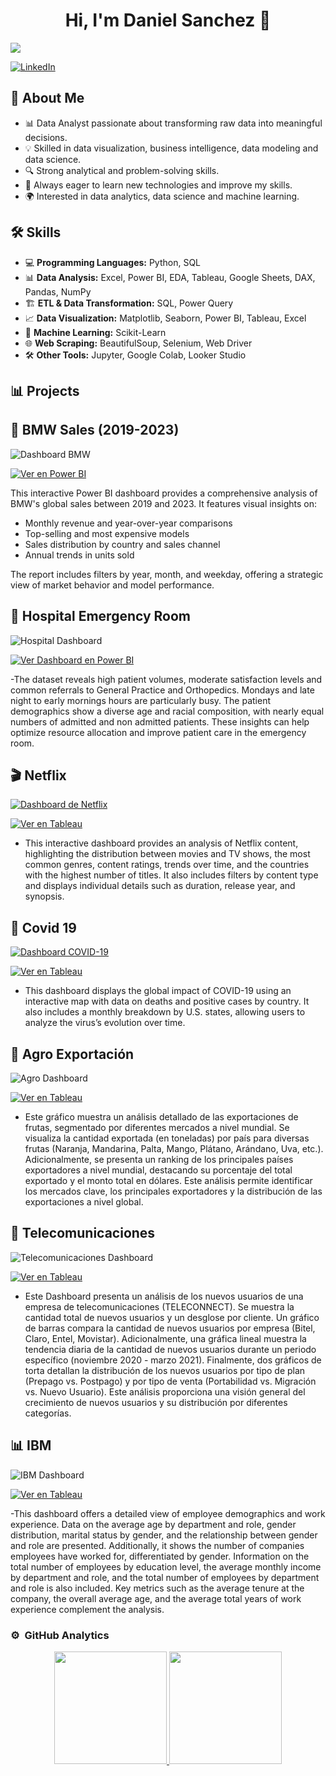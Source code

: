 <div align="center">
<h1 align="center">Hi, I'm Daniel Sanchez</a> 👋</h1>
</div>
<img src="https://github.com/DaniAnalyst/DaniAnalyst/blob/main/Banner.GitHub.png">

[![LinkedIn](https://img.shields.io/badge/LinkedIn-Profile-blue?style=flat&logo=linkedin)](https://www.linkedin.com/in/daniel-sanchez-41220180/)


## 🚀 About Me  
- 📊 Data Analyst passionate about transforming raw data into meaningful decisions.  
- 💡 Skilled in data visualization, business intelligence, data modeling and data science. 
- 🔍 Strong analytical and problem-solving skills.  
- 🚀 Always eager to learn new technologies and improve my skills.  
- 🌍 Interested in data analytics, data science and machine learning.


## 🛠️ Skills  
- 💻 **Programming Languages:** Python, SQL
- 📊 **Data Analysis:** Excel, Power BI, EDA, Tableau, Google Sheets, DAX, Pandas, NumPy
- 🏗️ **ETL & Data Transformation:** SQL, Power Query
- 📈 **Data Visualization:** Matplotlib, Seaborn, Power BI, Tableau, Excel  
- 🔎 **Machine Learning:** Scikit-Learn
- 🌐 **Web Scraping:** BeautifulSoup, Selenium, Web Driver
- 🛠️ **Other Tools:** Jupyter, Google Colab, Looker Studio  



## 📊 Projects

## 🚗 BMW Sales (2019-2023)

![Dashboard BMW](https://github.com/DaniAnalyst/DaniAnalyst/blob/main/BMW%20Sales.png?raw=true)

[![Ver en Power BI](https://img.shields.io/badge/Ver%20Dashboard-en%20Power%20BI-yellow?style=for-the-badge&logo=powerbi)](https://app.powerbi.com/view?r=eyJrIjoiM2NjMTU4MDItNTg2Mi00N2Y3LWIwMGYtMGQ5ZmE2YTIyNGY0IiwidCI6IjAyOTI0NTZhLTRhMDQtNGUwMy1iOWQxLWE2OTllMjg5ODQ4MyIsImMiOjR9)


This interactive Power BI dashboard provides a comprehensive analysis of BMW's global sales between 2019 and 2023. It features visual insights on:

- Monthly revenue and year-over-year comparisons  
- Top-selling and most expensive models  
- Sales distribution by country and sales channel  
- Annual trends in units sold  

The report includes filters by year, month, and weekday, offering a strategic view of market behavior and model performance.


## 🏥 Hospital Emergency Room

![Hospital Dashboard](HospitalDashboard.png)

[![Ver Dashboard en Power BI](https://img.shields.io/badge/Ver%20Dashboard-en%20Power%20BI-yellow?style=for-the-badge&logo=powerbi)](https://app.powerbi.com/view?r=eyJrIjoiZGMxZjc5MTUtMmM0NC00ZGMyLWJmNzQtN2QzNzMwZGQzY2YxIiwidCI6IjAyOTI0NTZhLTRhMDQtNGUwMy1iOWQxLWE2OTllMjg5ODQ4MyIsImMiOjR9)


-The dataset reveals high patient volumes, moderate satisfaction levels and common referrals to General Practice and Orthopedics. Mondays and late night to early mornings hours are particularly busy. The patient demographics show a diverse age and racial composition, with nearly equal numbers of admitted and non admitted patients. These insights can help optimize resource allocation and improve patient care in the emergency room.


## 🎬 Netflix

[![Dashboard de Netflix](Netflix.png)](https://public.tableau.com/views/Netflix_17466671033690/Netflix?:language=es-ES&:sid=&:redirect=auth&:display_count=n&:origin=viz_share_link)

  <a href="https://public.tableau.com/views/Netflix_17466671033690/Netflix?:language=es-ES&:sid=&:redirect=auth&:display_count=n&:origin=viz_share_link" target="_blank">
    <img src="https://img.shields.io/badge/Ver%20en-Tableau-blue?style=for-the-badge&logo=tableau" alt="Ver en Tableau">
  </a>



- This interactive dashboard provides an analysis of Netflix content, highlighting the distribution between movies and TV shows, the most common genres, content ratings, trends over time, and the countries with the highest number of titles. It also includes filters by content type and displays individual details such as duration, release year, and synopsis.


## 🦠 Covid 19

[![Dashboard COVID-19](Covid19.png)](https://public.tableau.com/views/DashboardCovid19_17466674124350/Dashboard1?:language=es-ES&:sid=&:redirect=auth&:display_count=n&:origin=viz_share_link)

<a href="https://public.tableau.com/views/DashboardCovid19_17466674124350/Dashboard1?:language=es-ES&:sid=&:redirect=auth&:display_count=n&:origin=viz_share_link" target="_blank">
  <img src="https://img.shields.io/badge/Ver%20en-Tableau-blue?style=for-the-badge&logo=tableau" alt="Ver en Tableau">
</a>


- This dashboard displays the global impact of COVID-19 using an interactive map with data on deaths and positive cases by country. It also includes a monthly breakdown by U.S. states, allowing users to analyze the virus’s evolution over time.


## 🌾 Agro Exportación

![Agro Dashboard](Agro.png)

  <a href="https://public.tableau.com/views/ProyectoAgroExportacion/DashboardExportacionAgro?:language=es-ES&:sid=&:redirect=auth&:display_count=n&:origin=viz_share_link" target="_blank">
  <img src="https://img.shields.io/badge/Ver%20en-Tableau-blue?style=for-the-badge&logo=tableau" alt="Ver en Tableau">
</a>


- Este gráfico muestra un análisis detallado de las exportaciones de frutas, segmentado por diferentes mercados a nivel mundial. Se visualiza la cantidad exportada (en toneladas) por país para diversas frutas (Naranja, Mandarina, Palta, Mango, Plátano, Arándano, Uva, etc.). Adicionalmente, se presenta un ranking de los principales países exportadores a nivel mundial, destacando su porcentaje del total exportado y el monto total en dólares. Este análisis permite identificar los mercados clave, los principales exportadores y la distribución de las exportaciones a nivel global.


## 📡 Telecomunicaciones

![Telecomunicaciones Dashboard](Telecomunicaciones.png)

<a href="https://public.tableau.com/views/NuevosUsuarios-Telecomunicaciones/Dashboard1?:language=es-ES&:sid=&:redirect=auth&:display_count=n&:origin=viz_share_link" target="_blank">
  <img src="https://img.shields.io/badge/Ver%20en-Tableau-blue?style=for-the-badge&logo=tableau" alt="Ver en Tableau">
</a>


- Este Dashboard presenta un análisis de los nuevos usuarios de una empresa de telecomunicaciones (TELECONNECT). Se muestra la cantidad total de nuevos usuarios y un desglose por cliente. Un gráfico de barras compara la cantidad de nuevos usuarios por empresa (Bitel, Claro, Entel, Movistar). Adicionalmente, una gráfica lineal muestra la tendencia diaria de la cantidad de nuevos usuarios durante un periodo específico (noviembre 2020 - marzo 2021). Finalmente, dos gráficos de torta detallan la distribución de los nuevos usuarios por tipo de plan (Prepago vs. Postpago) y por tipo de venta (Portabilidad vs. Migración vs. Nuevo Usuario). Este análisis proporciona una visión general del crecimiento de nuevos usuarios y su distribución por diferentes categorías.



## 📊 IBM

![IBM Dashboard](IBM.png) 

 <a href="https://public.tableau.com/views/DashboardIBM_17466678358180/DashboardIBM?:language=es-ES&:sid=&:redirect=auth&:display_count=n&:origin=viz_share_link" target="_blank">
   <img src="https://img.shields.io/badge/Ver%20en-Tableau-blue?style=for-the-badge&logo=tableau" alt="Ver en Tableau">
</a>


-This dashboard offers a detailed view of employee demographics and work experience. Data on the average age by department and role, gender distribution, marital status by gender, and the relationship between gender and role are presented. Additionally, it shows the number of companies employees have worked for, differentiated by gender. Information on the total number of employees by education level, the average monthly income by department and role, and the total number of employees by department and role is also included. Key metrics such as the average tenure at the company, the overall average age, and the average total years of work experience complement the analysis.



### ⚙️ &nbsp;GitHub Analytics


<p align="center">
<a href="https://github.com/ArisGuimera">
  <img height="180em" src="https://github-readme-stats-eight-theta.vercel.app/api?username=ArisGuimera&show_icons=true&theme=algolia&include_all_commits=true&count_private=true"/>
  <img height="180em" src="https://github-readme-stats-eight-theta.vercel.app/api/top-langs/?username=ArisGuimera&layout=compact&langs_count=8&theme=algolia"/>
</a>
</p>
